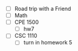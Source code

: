 - [ ] Road trip with a Friend
- [ ] Math
- [ ] CPE 1500
	 - [ ] hw7
- [ ] CSC 1110
	- [ ] turn in homework 5